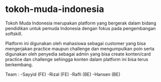 # tokoh-muda-indonesia

Tokoh Muda Indonesia merupakan platform yang bergerak dalam bidang pendidikan
untuk pemuda Indonesia dengan fokus pada pengembangan softskill.

Platform ini digunakan oleh mahasiswa sebagai customer yang bisa mengerjakan
practice maupun challenge dan mengumpulkan poin serta digunakan oleh penyedia
sebagai admin yang bisa create konten/card practice dan challenge sehingga konten
dalam platform ini bisa terus berkembang.

Team : -Sayyid (FE) -Rizal (FE) -Rafli (BE) -Hansen (BE)
